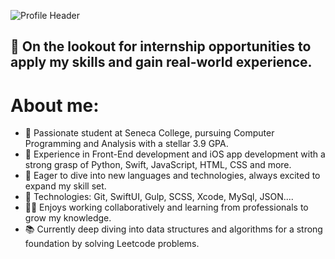 ![Profile Header](https://i.ibb.co/XJXVVyH/Green-and-White-Modern-Web-Developer-Resume.png)
<h2>💼 On the lookout for internship opportunities to apply my skills and gain real-world experience.</h2>

<h1> About me: </h1>
<ul>
  <li>🚀 Passionate student at Seneca College, pursuing Computer Programming and Analysis with a stellar 3.9 GPA.</li>
  <li>📱 Experience in Front-End development and iOS app development with a strong grasp of Python, Swift, JavaScript, HTML, CSS and more.</li>
  <li>🌟 Eager to dive into new languages and technologies, always excited to expand my skill set.</li>
  <li>🤖 Technologies: Git, SwiftUI, Gulp, SCSS, Xcode, MySql, JSON....</li>
  <li>👨‍💻 Enjoys working collaboratively and learning from professionals to grow my knowledge.</li>
  <li>📚 Currently deep diving into data structures and algorithms for a strong foundation by solving Leetcode problems.</li>
</ul>

<!--
**glauuucoma/glauuucoma** is a ✨ _special_ ✨ repository because its `README.md` (this file) appears on your GitHub profile.


Here are some ideas to get you started:

- 🔭 I’m currently working on ...
- 🤔 I’m looking for help with ...
- 💬 Ask me about ...
- 📫 How to reach me: ...
- 😄 Pronouns: ...
- ⚡ Fun fact: ...
-->
